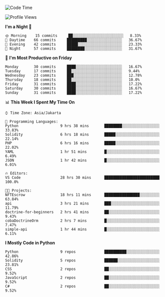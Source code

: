 <!--START_SECTION:waka-->
![Code Time](http://img.shields.io/badge/Code%20Time-1%2C062%20hrs%2036%20mins-blue)

![Profile Views](http://img.shields.io/badge/Profile%20Views-1-blue)

**I'm a Night 🦉** 

```text
🌞 Morning    15 commits     ██░░░░░░░░░░░░░░░░░░░░░░░   8.33% 
🌆 Daytime    66 commits     █████████░░░░░░░░░░░░░░░░   36.67% 
🌃 Evening    42 commits     █████░░░░░░░░░░░░░░░░░░░░   23.33% 
🌙 Night      57 commits     ████████░░░░░░░░░░░░░░░░░   31.67%

```
📅 **I'm Most Productive on Friday** 

```text
Monday       30 commits     ████░░░░░░░░░░░░░░░░░░░░░   16.67% 
Tuesday      17 commits     ██░░░░░░░░░░░░░░░░░░░░░░░   9.44% 
Wednesday    23 commits     ███░░░░░░░░░░░░░░░░░░░░░░   12.78% 
Thursday     18 commits     ██░░░░░░░░░░░░░░░░░░░░░░░   10.0% 
Friday       31 commits     ████░░░░░░░░░░░░░░░░░░░░░   17.22% 
Saturday     30 commits     ████░░░░░░░░░░░░░░░░░░░░░   16.67% 
Sunday       31 commits     ████░░░░░░░░░░░░░░░░░░░░░   17.22%

```


📊 **This Week I Spent My Time On** 

```text
⌚︎ Time Zone: Asia/Jakarta

💬 Programming Languages: 
Python                   9 hrs 38 mins       ████████░░░░░░░░░░░░░░░░░   33.83% 
Solidity                 6 hrs 18 mins       █████░░░░░░░░░░░░░░░░░░░░   22.14% 
PHP                      6 hrs 16 mins       █████░░░░░░░░░░░░░░░░░░░░   22.02% 
YAML                     1 hr 51 mins        █░░░░░░░░░░░░░░░░░░░░░░░░   6.49% 
JSON                     1 hr 42 mins        █░░░░░░░░░░░░░░░░░░░░░░░░   6.01%

🔥 Editors: 
VS Code                  28 hrs 30 mins      █████████████████████████   100.0%

🐱‍💻 Projects: 
NFTEscrow                18 hrs 11 mins      ████████████████░░░░░░░░░   63.84% 
api                      3 hrs 21 mins       ███░░░░░░░░░░░░░░░░░░░░░░   11.79% 
doctrine-for-beginners   2 hrs 41 mins       ██░░░░░░░░░░░░░░░░░░░░░░░   9.43% 
cobaDoctrineOrm          2 hrs 7 mins        █░░░░░░░░░░░░░░░░░░░░░░░░   7.47% 
simple-api               1 hr 44 mins        █░░░░░░░░░░░░░░░░░░░░░░░░   6.11%

```

**I Mostly Code in Python** 

```text
Python                   9 repos             ██████████░░░░░░░░░░░░░░░   42.86% 
Solidity                 5 repos             ██████░░░░░░░░░░░░░░░░░░░   23.81% 
CSS                      2 repos             ██░░░░░░░░░░░░░░░░░░░░░░░   9.52% 
JavaScript               2 repos             ██░░░░░░░░░░░░░░░░░░░░░░░   9.52% 
C#                       2 repos             ██░░░░░░░░░░░░░░░░░░░░░░░   9.52%

```



<!--END_SECTION:waka-->
